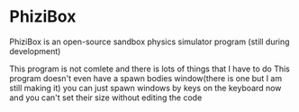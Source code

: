 # PhiziBox
PhiziBox is an open-source sandbox physics simulator program (still during development)

This program is not comlete and there is lots of things that I have to do
This program doesn't even have a spawn bodies window(there is one but I am still making it)
you can just spawn windows by keys on the keyboard now and you can't set their size without editing the code
